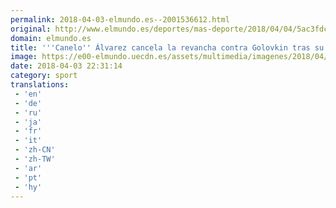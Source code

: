 ```yaml
---
permalink: 2018-04-03-elmundo.es--2001536612.html
original: http://www.elmundo.es/deportes/mas-deporte/2018/04/04/5ac3fdca46163f114e8b459c.html
domain: elmundo.es
title: '''Canelo'' Álvarez cancela la revancha contra Golovkin tras su positivo'
image: https://e00-elmundo.uecdn.es/assets/multimedia/imagenes/2018/04/04/15227938467971.jpg
date: 2018-04-03 22:31:14
category: sport
translations: 
 - 'en'
 - 'de'
 - 'ru'
 - 'ja'
 - 'fr'
 - 'it'
 - 'zh-CN'
 - 'zh-TW'
 - 'ar'
 - 'pt'
 - 'hy'
---
```


